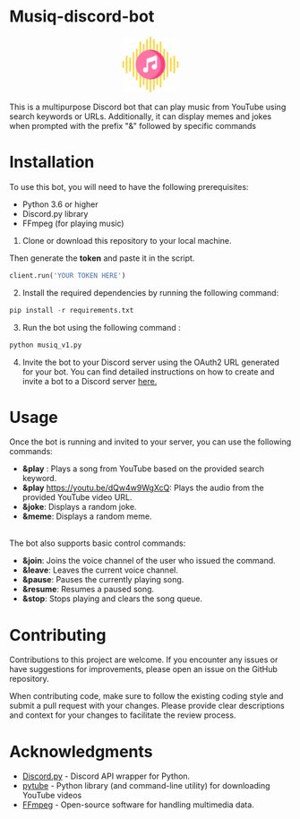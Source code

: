 # Musiq-discord-bot
<div align="center">
  <p>
    <a href="#"><img src="https://raw.githubusercontent.com/Prajnadeep/Musiq-discord-bot/0933e9e876440155a96f1f02f028141eb32b8009/images/musiq.png" width="100" height="100" alt="Musiq Logo" /></a>
  </p>
  </div>

This is a multipurpose Discord bot that can play music from YouTube using search keywords or URLs. Additionally, it can display memes and jokes when prompted with the prefix "&" followed by specific commands

# Installation
To use this bot, you will need to have the following prerequisites:

* Python 3.6 or higher
* Discord.py library
* FFmpeg (for playing music)

1. Clone or download this repository to your local machine.

 Then generate the <b>token</b> and paste it in the script.
 ``` python
 client.run('YOUR TOKEN HERE')
 ```
2. Install the required dependencies by running the following command:
```python 
pip install -r requirements.txt
```
3. Run the bot using the following command :
```python 
python musiq_v1.py
```
4. Invite the bot to your Discord server using the OAuth2 URL generated for your bot. You can find detailed instructions on how to create and invite a bot to a Discord server [here.](https://discordpy.readthedocs.io/en/latest/discord.html)

# Usage
Once the bot is running and invited to your server, you can use the following commands:

* <b>&play</b> <song name>: Plays a song from YouTube based on the provided search keyword.
* <b>&play</b> <https://youtu.be/dQw4w9WgXcQ>: Plays the audio from the provided YouTube video URL.
* <b>&joke</b>: Displays a random joke.
* <b>&meme</b>: Displays a random meme.
<br>
  The bot also supports basic control commands:
<br>
  
* <b>&join</b>: Joins the voice channel of the user who issued the command.
* <b>&leave</b>: Leaves the current voice channel.
* <b>&pause</b>: Pauses the currently playing song.
* <b>&resume</b>: Resumes a paused song.
* <b>&stop</b>: Stops playing and clears the song queue.
  
  
# Contributing
Contributions to this project are welcome. If you encounter any issues or have suggestions for improvements, please open an issue on the GitHub repository.

When contributing code, make sure to follow the existing coding style and submit a pull request with your changes. Please provide clear descriptions and context for your changes to facilitate the review process.
  
# Acknowledgments
  
* [Discord.py](https://discordpy.readthedocs.io/en/stable/) - Discord API wrapper for Python.
* [pytube](https://github.com/pytube) - Python library (and command-line utility) for downloading YouTube videos
* [FFmpeg](https://ffmpeg.org/) - Open-source software for handling multimedia data.
